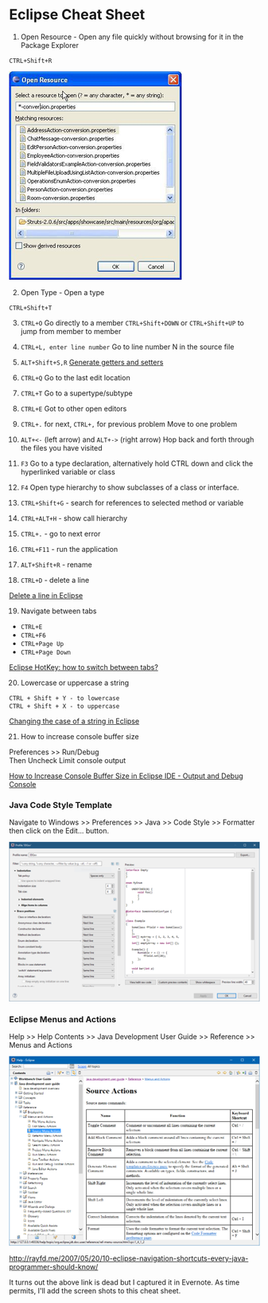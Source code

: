 # Eclipse Cheat Sheet

1. Open Resource - Open any file quickly without browsing for it in the Package Explorer
```
CTRL+Shift+R
```
![Open Resource](images/open-resource.png)

2. Open Type - Open a type
```
CTRL+Shift+T
```

3. `CTRL+O`
Go directly to a member
`CTRL+Shift+DOWN` or `CTRL+Shift+UP` to jump from member to member

4. `CTRL+L, enter line number`
Go to line number N in the source file

5. `ALT+Shift+S,R`
[Generate getters and setters](https://dzone.com/articles/generate-rename-and-delete)

6. `CTRL+Q`
Go to the last edit location

7. `CTRL+T`
Go to a supertype/subtype

8. `CTRL+E`
Got to other open editors

9. `CTRL+.` for next, `CTRL+,` for previous problem
Move to one problem

10. `ALT+<-` (left arrow) and `ALT+->` (right arrow)
Hop back and forth through the files you have visited

11. `F3`
Go to a type declaration, alternatively hold CTRL down and click the hyperlinked variable or class

12. `F4`
Open type hierarchy to show subclasses of a class or interface.

13. `CTRL+Shift+G` - search for references to selected method or variable<br/>

14. `CTRL+ALT+H` - show call hierarchy

15. `CTRL+.` - go to next error

16. `CTRL+F11` - run the application

17. `ALT+Shift+R` - rename

18. `CTRL+D` - delete a line

[Delete a line in Eclipse](https://stackoverflow.com/a/591185/6146580)

19. Navigate between tabs
* `CTRL+E`
* `CTRL+F6`
* `CTRL+Page Up`
* `CTRL+Page Down`

[Eclipse HotKey: how to switch between tabs?](https://stackoverflow.com/a/2332440)

20. Lowercase or uppercase a string
```
CTRL + Shift + Y - to lowercase
CTRL + Shift + X - to uppercase
```

[Changing the case of a string in Eclipse](https://stackoverflow.com/a/6793612/6146580)

21. How to increase console buffer size

Preferences >> Run/Debug<br/>
Then Uncheck Limit console output

[How to Increase Console Buffer Size in Eclipse IDE - Output and Debug Console](https://javarevisited.blogspot.com/2013/03/how-to-increase-console-buffer-size-in.html)

### Java Code Style Template

Navigate to Windows >> Preferences >> Java >> Code Style >> Formatter then click on the Edit... button.

![Java Code Style](images/java-code-style.png)

### Eclipse Menus and Actions

Help >> Help Contents >> Java Development User Guide >> Reference >> Menus and Actions

![Eclipse Menus and Actions](images/eclipse-menus-actions.png)

http://rayfd.me/2007/05/20/10-eclipse-navigation-shortcuts-every-java-programmer-should-know/

It turns out the above link is dead but I captured it in Evernote. As time permits, I'll add the screen shots to this cheat sheet.
